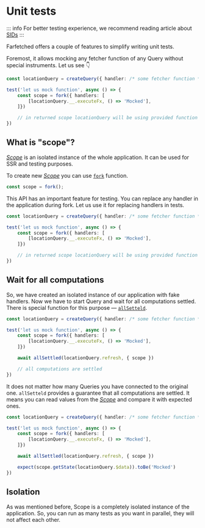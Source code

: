 # Unit tests

::: info
For better testing experience, we recommend reading article about [SIDs](/recipes/sids)
:::

Farfetched offers a couple of features to simplify writing unit tests.

Foremost, it allows mocking any fetcher function of any Query without special instruments. Let us see 👇

```ts
const locationQuery = createQuery({ handler: /* some fetcher function */ })

test('let us mock function', async () => {
    const scope = fork({ handlers: [
        [locationQuery.__.executeFx, () => 'Mocked'],
    ]})

    // in returned scope locationQuery will be using provided function as a handler
})
```

## What is "scope"?

[_Scope_](https://effector.dev/docs/api/effector/scope) is an isolated instance of the whole application. It can be used for SSR and testing purposes.

To create new [_Scope_](https://effector.dev/docs/api/effector/scope) you can use [`fork`](https://effector.dev/docs/api/effector/fork) function.

```ts
const scope = fork();
```

This API has an important feature for testing. You can replace any handler in the application during fork. Let us use it for replacing handlers in tests.

```ts
const locationQuery = createQuery({ handler: /* some fetcher function */ })

test('let us mock function', async () => {
    const scope = fork({ handlers: [
        [locationQuery.__.executeFx, () => 'Mocked'],
    ]})

    // in returned scope locationQuery will be using provided function as a handler
})
```

## Wait for all computations

So, we have created an isolated instance of our application with fake handlers. Now we have to start Query and wait for all computations settled. There is special function for this purpose — [`allSetteld`](https://effector.dev/docs/api/effector/allSettled).

```ts
const locationQuery = createQuery({ handler: /* some fetcher function */ })

test('let us mock function', async () => {
    const scope = fork({ handlers: [
        [locationQuery.__.executeFx, () => 'Mocked'],
    ]})

    await allSettled(locationQuery.refresh, { scope })

    // all computations are settled
})
```

It does not matter how many Queries you have connected to the original one. `allSetteld` provides a guarantee that all computations are settled. It means you can read values from the [_Scope_](https://effector.dev/docs/api/effector/scope) and compare it with expected ones.

```ts
const locationQuery = createQuery({ handler: /* some fetcher function */ })

test('let us mock function', async () => {
    const scope = fork({ handlers: [
        [locationQuery.__.executeFx, () => 'Mocked'],
    ]})

    await allSettled(locationQuery.refresh, { scope })

    expect(scope.getState(locationQuery.$data)).toBe('Mocked')
})
```

## Isolation

As was mentioned before, Scope is a completely isolated instance of the application. So, you can run as many tests as you want in parallel, they will not affect each other.

